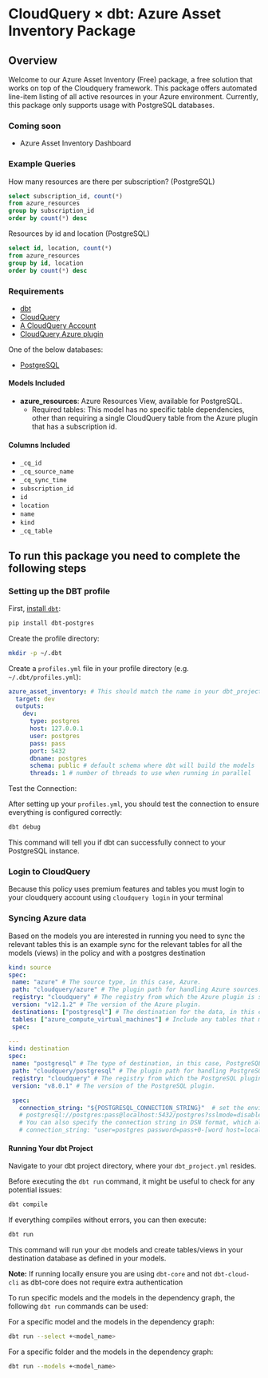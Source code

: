# CloudQuery &times; dbt: Azure Asset Inventory Package
## Overview

Welcome to our Azure Asset Inventory (Free) package, a free solution that works on top of the Cloudquery framework. This package offers automated line-item listing of all active resources in your Azure environment. Currently, this package only supports usage with PostgreSQL databases. 

### Coming soon
- Azure Asset Inventory Dashboard

### Example Queries

How many resources are there per subscription? (PostgreSQL)

```sql
select subscription_id, count(*)
from azure_resources
group by subscription_id
order by count(*) desc
```

Resources by id and location (PostgreSQL)

```sql
select id, location, count(*)
from azure_resources
group by id, location
order by count(*) desc
```

### Requirements

- [dbt](https://docs.getdbt.com/docs/installation)
- [CloudQuery](https://www.cloudquery.io/docs/quickstart)
- [A CloudQuery Account](https://www.cloudquery.io/auth/register)
- [CloudQuery Azure plugin](https://hub.cloudquery.io/plugins/source/cloudquery/azure)
 
One of the below databases:

- [PostgreSQL](https://hub.cloudquery.io/plugins/destination/cloudquery/postgresql)

#### Models Included

- **azure_resources**: Azure Resources View, available for PostgreSQL.
  - Required tables: This model has no specific table dependencies, other than requiring a single CloudQuery table from the Azure plugin that has a subscription id. 

#### Columns Included

- `_cq_id`
- `_cq_source_name`
- `_cq_sync_time`
- `subscription_id`
- `id`
- `location`
- `name`
- `kind`
- `_cq_table`

## To run this package you need to complete the following steps

### Setting up the DBT profile
First, [install `dbt`](https://docs.getdbt.com/docs/core/installation-overview):
```bash
pip install dbt-postgres
```

Create the profile directory:

```bash
mkdir -p ~/.dbt
```

Create a `profiles.yml` file in your profile directory (e.g. `~/.dbt/profiles.yml`):

```yaml
azure_asset_inventory: # This should match the name in your dbt_project.yml
  target: dev
  outputs:
    dev:
      type: postgres
      host: 127.0.0.1
      user: postgres
      pass: pass
      port: 5432
      dbname: postgres
      schema: public # default schema where dbt will build the models
      threads: 1 # number of threads to use when running in parallel
```

Test the Connection:

After setting up your `profiles.yml`, you should test the connection to ensure everything is configured correctly:

```bash
dbt debug
```

This command will tell you if dbt can successfully connect to your PostgreSQL instance.

### Login to CloudQuery
Because this policy uses premium features and tables you must login to your cloudquery account using
`cloudquery login` in your terminal

### Syncing Azure data
Based on the models you are interested in running you need to sync the relevant tables
this is an example sync for the relevant tables for all the models (views) in the policy and with a postgres destination

 ```yml
kind: source
spec:
  name: "azure" # The source type, in this case, Azure.
  path: "cloudquery/azure" # The plugin path for handling Azure sources.
  registry: "cloudquery" # The registry from which the Azure plugin is sourced.
  version: "v12.1.2" # The version of the Azure plugin.
  destinations: ["postgresql"] # The destination for the data, in this case, PostgreSQL.
  tables: ["azure_compute_virtual_machines"] # Include any tables that meet your requirements, separated by commas
  spec: 

---
kind: destination
spec:
  name: "postgresql" # The type of destination, in this case, PostgreSQL.
  path: "cloudquery/postgresql" # The plugin path for handling PostgreSQL as a destination.
  registry: "cloudquery" # The registry from which the PostgreSQL plugin is sourced.
  version: "v8.0.1" # The version of the PostgreSQL plugin.

  spec:
    connection_string: "${POSTGRESQL_CONNECTION_STRING}"  # set the environment variable in a format like 
    # postgresql://postgres:pass@localhost:5432/postgres?sslmode=disable
    # You can also specify the connection string in DSN format, which allows for special characters in the password:
    # connection_string: "user=postgres password=pass+0-[word host=localhost port=5432 dbname=postgres"

 ```

#### Running Your dbt Project

Navigate to your dbt project directory, where your `dbt_project.yml` resides.

Before executing the `dbt run` command, it might be useful to check for any potential issues:

```bash
dbt compile
```

If everything compiles without errors, you can then execute:

```bash
dbt run
```

This command will run your `dbt` models and create tables/views in your destination database as defined in your models.

**Note:** If running locally ensure you are using `dbt-core` and not `dbt-cloud-cli` as dbt-core does not require extra authentication

To run specific models and the models in the dependency graph, the following `dbt run` commands can be used:

For a specific model and the models in the dependency graph:

```bash
dbt run --select +<model_name>
```

For a specific folder and the models in the dependency graph:

```bash
dbt run --models +<model_name>
```

